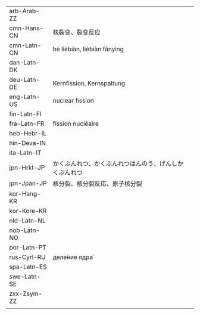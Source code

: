 | | | |
|-|-|-|
| arb-Arab-ZZ |  |  |
| cmn-Hans-CN | 核裂变、裂变反应 |  |
| cmn-Latn-CN | hé lièbiàn, lièbiàn fǎnyìng |  |
| dan-Latn-DK |  |  |
| deu-Latn-DE | Kernfission, Kernspaltung |  |
| eng-Latn-US | nuclear fission |  |
| fin-Latn-FI |  |  |
| fra-Latn-FR | fission nucléaire |  |
| heb-Hebr-IL |  |  |
| hin-Deva-IN |  |  |
| ita-Latn-IT |  |  |
| jpn-Hrkt-JP | かくぶんれつ、かくぶんれつはんのう、げんしかくぶんれつ |  |
| jpn-Jpan-JP | 核分裂、核分裂反応、原子核分裂 |  |
| kor-Hang-KR |  |  |
| kor-Kore-KR |  |  |
| nld-Latn-NL |  |  |
| nob-Latn-NO |  |  |
| por-Latn-PT |  |  |
| rus-Cyrl-RU | деле́ние ядра́ |  |
| spa-Latn-ES |  |  |
| swe-Latn-SE |  |  |
| zxx-Zsym-ZZ |  |  |
|  |  |  |
